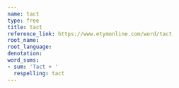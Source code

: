 ```yaml
---
name: tact
type: free
title: tact
reference_link: https://www.etymonline.com/word/tact
root_name: 
root_language: 
denotation: 
word_sums:
- sum: 'Tact + '
  respelling: tact
---
```

